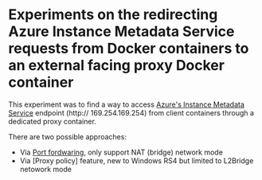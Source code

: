 # Experiments on the redirecting Azure Instance Metadata Service requests from Docker containers to an external facing proxy Docker container  

   This experiment was to find a way to access [Azure's Instance Metadata Service](https://docs.microsoft.com/en-us/azure/virtual-machines/windows/instance-metadata-service) endpoint (http:// 169.254.169.254) from client containers through a dedicated proxy container. 
   
   
   There are two possible approaches:
   
   - Via [Port fordwaring](https://github.com/soccerGB/MSIExperiment/tree/master/PortForwardingNat), only support NAT (bridge) network mode 
   - Via [Proxy policy] feature, new to Windows RS4 but limited to L2Bridge netowork mode
   
